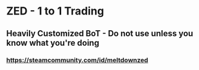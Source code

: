 # ZED - 1 to 1 Trading

## Heavily Customized BoT - Do not use unless you know what you're doing

### https://steamcommunity.com/id/meltdownzed
